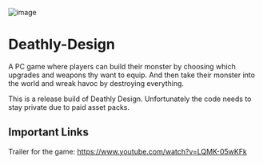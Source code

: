 ![image](https://github.com/user-attachments/assets/0ce0817d-f8b0-4acd-84f0-1c9360c1ccb1)

# Deathly-Design
A PC game where players can build their monster by choosing which upgrades and weapons thy want to equip. And then take their monster into the world and wreak havoc by destroying everything.

This is a release build of Deathly Design. Unfortunately the code needs to stay private due to paid asset packs. 

## Important Links
Trailer for the game: https://www.youtube.com/watch?v=LQMK-05wKFk

